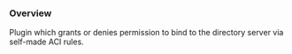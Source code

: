 ### Overview

Plugin which grants or denies permission to bind to the directory server via self-made ACI rules.

